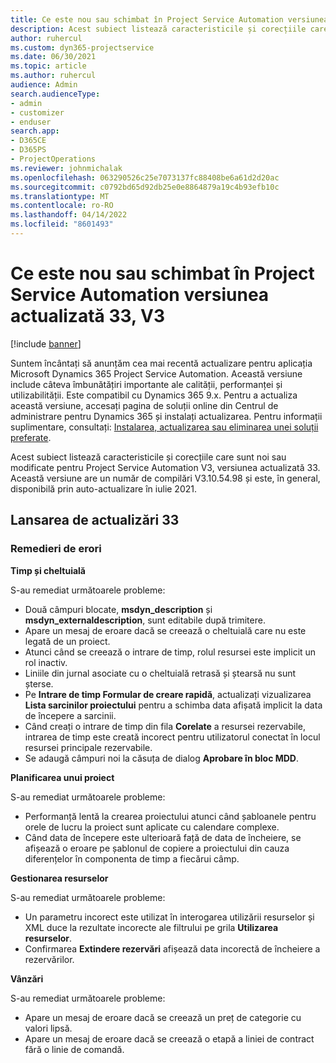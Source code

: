 ```yaml
---
title: Ce este nou sau schimbat în Project Service Automation versiunea actualizată 33, V3
description: Acest subiect listează caracteristicile și corecțiile care sunt disponibile în Project Service Automation V3, versiunea actualizată 33, V3.
author: ruhercul
ms.custom: dyn365-projectservice
ms.date: 06/30/2021
ms.topic: article
ms.author: ruhercul
audience: Admin
search.audienceType:
- admin
- customizer
- enduser
search.app:
- D365CE
- D365PS
- ProjectOperations
ms.reviewer: johnmichalak
ms.openlocfilehash: 063290526c25e7073137fc88408be6a61d2d20ac
ms.sourcegitcommit: c0792bd65d92db25e0e8864879a19c4b93efb10c
ms.translationtype: MT
ms.contentlocale: ro-RO
ms.lasthandoff: 04/14/2022
ms.locfileid: "8601493"
---
```

# <a name="whats-new-or-changed-in-project-service-automation-update-release-33-v3"></a>Ce este nou sau schimbat în Project Service Automation versiunea actualizată 33, V3

[!include [banner](../includes/psa-now-project-operations.md)]

Suntem încântați să anunțăm cea mai recentă actualizare pentru aplicația Microsoft Dynamics 365 Project Service Automation. Această versiune include câteva îmbunătățiri importante ale calității, performanței și utilizabilității. Este compatibil cu Dynamics 365 9.x. Pentru a actualiza această versiune, accesați pagina de soluții online din Centrul de administrare pentru Dynamics 365 și instalați actualizarea. Pentru informații suplimentare, consultați: [Instalarea, actualizarea sau eliminarea unei soluții preferate](/power-platform/admin/install-remove-preferred-solution).

Acest subiect listează caracteristicile și corecțiile care sunt noi sau modificate pentru Project Service Automation V3, versiunea actualizată 33. Această versiune are un număr de compilări V3.10.54.98 și este, în general, disponibilă prin auto-actualizare în iulie 2021.

## <a name="update-release-33"></a>Lansarea de actualizări 33

### <a name="bug-fixes"></a>Remedieri de erori

**Timp și cheltuială**

S-au remediat următoarele probleme:

- Două câmpuri blocate, **msdyn_description** și **msdyn_externaldescription**, sunt editabile după trimitere.
- Apare un mesaj de eroare dacă se creează o cheltuială care nu este legată de un proiect.
- Atunci când se creează o intrare de timp, rolul resursei este implicit un rol inactiv.
- Liniile din jurnal asociate cu o cheltuială retrasă și ștearsă nu sunt șterse.
- Pe **Intrare de timp Formular de creare rapidă**, actualizați vizualizarea **Lista sarcinilor proiectului** pentru a schimba data afișată implicit la data de începere a sarcinii.
- Când creați o intrare de timp din fila **Corelate** a resursei rezervabile, intrarea de timp este creată incorect pentru utilizatorul conectat în locul resursei principale rezervabile.
- Se adaugă câmpuri noi la căsuța de dialog **Aprobare în bloc MDD**.

**Planificarea unui proiect**

S-au remediat următoarele probleme:
- Performanță lentă la crearea proiectului atunci când șabloanele pentru orele de lucru la proiect sunt aplicate cu calendare complexe.
- Când data de începere este ulterioară față de data de încheiere, se afișează o eroare pe șablonul de copiere a proiectului din cauza diferențelor în componenta de timp a fiecărui câmp.

**Gestionarea resurselor**

S-au remediat următoarele probleme:
- Un parametru incorect este utilizat în interogarea utilizării resurselor și XML duce la rezultate incorecte ale filtrului pe grila **Utilizarea resurselor**.
- Confirmarea **Extindere rezervări** afișează data incorectă de încheiere a rezervărilor.

**Vânzări**

S-au remediat următoarele probleme:
- Apare un mesaj de eroare dacă se creează un preț de categorie cu valori lipsă.
- Apare un mesaj de eroare dacă se creează o etapă a liniei de contract fără o linie de comandă.
